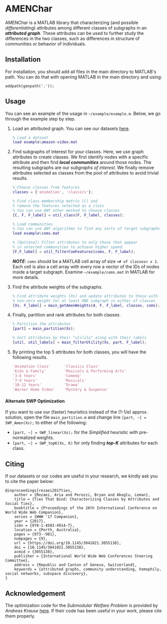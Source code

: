 # AMENChar

AMENChar is a MATLAB library that characterizing (and possible *differentiating*) attributes among different classes 
of subgraphs in an **_attributed graph_**. These attributes can be used to further study the differences in the 
two classes, such as differences in structure of communities or behavior of individuals.

## Installation
For installation, you should add all files in the main directory to MATLAB's path. You can do that with opening MATLAB in the main directory and using:

``addpath(genpath('.'));``

## Usage
You can see an example of the usage in ``~/example/example.m``. Below, we go through the example step by step.

1.  Load an attributed graph. You can see our datasets [here](http://www3.cs.stonybrook.edu/~arezaei/project/amen_char.html#data).

    ```matlab
    % Load a dataset
    load example\amazon-video.mat
    ```
2. Find subgraphs of interest for your classes. Here, we use graph attributes to create classes. We first identify nodes with a specific attribute and then find **_local communities_** around those nodes. The resulting subgraphs are our *subgraphs of interest*. We finally remove attributes selected as classes from the pool of attributes to avoid trivial results.
	
	```matlab
	% Choose classes from features
	classes = {'animation', 'classics'};
	
	% Find class membership matrix (C) and 
	% remove the features selected as a class
	% You can use ANY other method to choose classes
	[C, F, F_label] = util_class(F, F_label, classes);
	
	% Load communities
	% You can use ANY algorithms to find any sorts of target subgraphs here.
	load example\coms.mat
	
	% (Optional) Filter attributes to only those that appear 
	% in selected communities to achieve higher speed.
	[F,F_label] = util_filterComFeatures(coms, F, F_label);
	```
	**_NOTE_**: `coms` should be a MATLAB cell array of size `<# of classes> x 1`. Each cell is also a cell array with every row a vector of the IDs of nodes inside a target subgraph. Examine `~/example/coms.mat` in MATLAB for more details.
3. Find the attribute weights of the subgraphs.

	```matlab
	% Find attribute weights (Xs) and update attributes to those with
	% non-zero weight for at least ONE subgraph in either of classes
	[Xs, F_label] = main_getAmenWeights(A, F, F_label, classes, coms);
	``` 
4. Finally, partition and rank attributes for both classes.
	
	```matlab
	% Partition the attributes
	[part] = main_partition(Xs);
	
	% Sort attributes by their "utility" along with their labels
	[util, util_labels] = main_filterUtility(Xs, part, F_label);
	```
5. By printing the top 5 attributes for both classes, you will have the following results.
	
	```matlab
	'Animation Class'      'Classics Class'              
	'Kids & Family'        'Musicals & Performing Arts'
	'3-6 Years'            'Comedy'                    
	'7-9 Years'            'Musicals'                  
	'10-12 Years'          'Drama'                     
	'Warner Home Video'    'Mystery & Suspense'        
	```

#### **Alternate SWP Optimization**



If you want to use our (faster) heuristics instead of the (1-1/e) approx. solution, open the file ``main_partition.m`` and change line ``[part, ~] = SWP_Amen(Xs);`` to either of the following:

- ``[part, ~] = SWP_linear(Xs);`` for the *Simplified* heuristic with pre-normalized weights.
- ``[part, ~] = SWP_topK(Xs, K)`` for only finding **_top-K_** attributes for each class.


## Citing
If our datasets or our codes are useful in your research, we kindly ask you to cite the paper below:

	@inproceedings{rezaei2017ties,
		author = {Rezaei, Aria and Perozzi, Bryan and Akoglu, Leman},
		title = {Ties That Bind: Characterizing Classes by Attributes and Social Ties},
		booktitle = {Proceedings of the 26th International Conference on World Wide Web Companion},
		series = {WWW '17 Companion},
		year = {2017},
		isbn = {978-1-4503-4914-7},
		location = {Perth, Australia},
		pages = {973--981},
		numpages = {9},
		url = {https://doi.org/10.1145/3041021.3055138},
		doi = {10.1145/3041021.3055138},
		acmid = {3055138},
		publisher = {International World Wide Web Conferences Steering Committee},
		address = {Republic and Canton of Geneva, Switzerland},
		keywords = {attributed graphs, community understanding, homophily, social networks, subspace discovery},
	} 

## Acknowledgement
The optimization code for the *Submodular Welfare Problem* is provided by *Andreas Krause* [here](https://www.mathworks.com/matlabcentral/fileexchange/20504-submodular-function-optimization). If their code has been useful in your work, please cite them properly.
